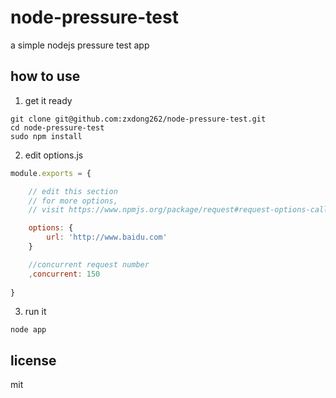 # node-pressure-test

a simple nodejs pressure test app

## how to use

1. get it ready

```Batchfile
git clone git@github.com:zxdong262/node-pressure-test.git
cd node-pressure-test
sudo npm install
```

2. edit options.js

```javascript
module.exports = {

    // edit this section
    // for more options, 
    // visit https://www.npmjs.org/package/request#request-options-callback-

    options: {
        url: 'http://www.baidu.com'
    }

    //concurrent request number
    ,concurrent: 150
    
}
```

3. run it

```Batchfile
node app
```

## license

mit